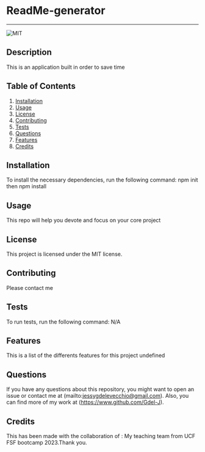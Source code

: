 # ReadMe-generator
  ---
  ![MIT](https://img.shields.io/badge/license-MIT-green)
  ## Description
  This is an application built in order to save time
  ## Table of Contents
  1. [Installation](#installation)
  2. [Usage](#usage)
  3. [License](#license)
  4. [Contributing](#contributing)
  5. [Tests](#tests)
  6. [Questions](#questions)
  7. [Features](#features)
  8. [Credits](#credits)
  ## Installation
  To install the necessary dependencies, run the following command:
  npm init  then npm install
  ## Usage
  This repo will help you devote and focus on your core project
  ## License 
  This project is licensed under the MIT license.
  ## Contributing
  Please contact me 
  ## Tests
  To run tests, run the following command:
  N/A
  ## Features
  This is a list of the differents features for this project
  undefined
  ## Questions
  If you have any questions about this repository, you might want to open an issue or contact me  at (mailto:jessygdelevecchio@gmail.com). Also, you can find more of my work at (https://www.github.com/Gdel-J).
  ## Credits
  This has been made with the collaboration of : My teaching team from UCF FSF  bootcamp 2023.Thank you.
